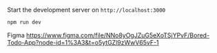Start the development server on `http://localhost:3000`

```bash
npm run dev
```

Figma
https://www.figma.com/file/NNo8yOgJZuG5eXoTSjYPvF/Bored-Todo-App?node-id=1%3A3&t=o5ytGZl9zWwV65vF-1

